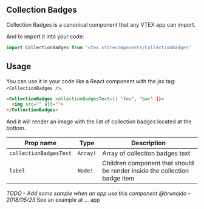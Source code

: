## Collection Badges
Collection Badges is a canonical component that any VTEX app can import.

And to import it into your code: 
```js
import CollectionBadges from 'vtex.storecomponents/CollectionBadges'
```

## Usage
You can use it in your code like a React component with the jsx tag: `<CollectionBadges />`. 
```html
<CollectionBadges collectionBadgesText={[ 'foo', 'bar' ]}> 
  <img src="" alt="">
</CollectionBadges>
```

And it will render an image with the list of collection badges located at the bottom.

| Prop name              | Type       | Description                                                                 |
| ---------------------- | ---------- | --------------------------------------------------------------------------- |
| `collectionBadgesText` | `Array!`   | Array of collection badges text                                             |
| `label`                | `Node!`    | Children component that should be render inside the collection badge item   |

_TODO - Add some sample when an app use this component @brunojdo - 2018/05/23_
See an example at ... app
